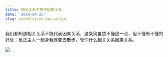 ```yaml
---
title: 相关关系不等于因果关系
date: '2014-04-25'
slug: correlation-causation
---
```


我们都知道相关关系不能代表因果关系，这条狗虽然不懂这一点，但不懂有不懂的好处：反正主人一起身我就要去散步，管你什么相关关系因果关系。

![](http://i.imgur.com/uiCx9nX.png)
